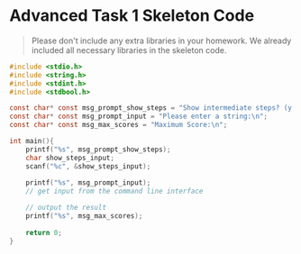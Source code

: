 # Advanced Task 1 Skeleton Code

> Please don't include any extra libraries in your homework. We already included
> all necessary libraries in the skeleton code.

```c
#include <stdio.h>
#include <string.h>
#include <stdint.h>
#include <stdbool.h>

const char* const msg_prompt_show_steps = "Show intermediate steps? (y or n):\n";
const char* const msg_prompt_input = "Please enter a string:\n";
const char* const msg_max_scores = "Maximum Score:\n";

int main(){
    printf("%s", msg_prompt_show_steps);
    char show_steps_input;
    scanf("%c", &show_steps_input);
  
    printf("%s", msg_prompt_input);
    // get input from the command line interface

    // output the result
    printf("%s", msg_max_scores);
  
    return 0;
}
```
